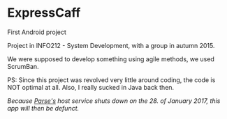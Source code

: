 
<h1> ExpressCaff</h1>

<p>First Android project</p>

<p>Project in INFO212 - System Development, with a group in autumn 2015. </p>
<p>We were supposed to develop something using agile methods, we used ScrumBan. </p>

<p>PS: Since this project was revolved very little around coding, the code is NOT optimal at all. Also, I really sucked in Java back then.</p>

<p><i>Because <a href="http://www.parse.com/migration">Parse's</a> host service shuts down on the 28. of January 2017, this app will then be defunct.</i></p>
